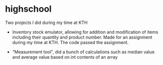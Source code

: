 # highschool
Two projects I did during my time at KTH


* Inventory stock emulator, allowing for addition and modification of items including their quantity and product number. 
Made for an assignment during my time at KTH. The code passed the assignment.

* "Measurement tool", did a bunch of calculations such as median value and average value based on int contents of an array
